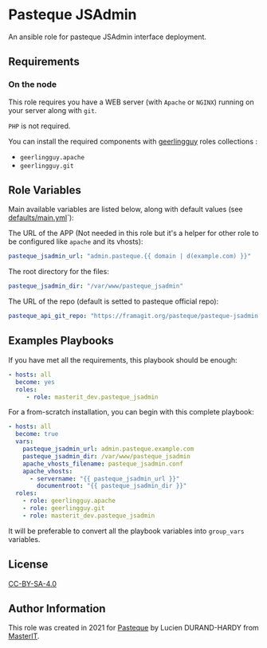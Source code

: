 # Pasteque JSAdmin

An ansible role for pasteque JSAdmin interface deployment.

## Requirements

### On the node

This role requires you have a WEB server (with `Apache` or `NGINX`) running on your server along with `git`.

`PHP` is not required.

You can install the required components with [geerlingguy](https://galaxy.ansible.com/geerlingguy/) roles collections :
- `geerlingguy.apache`
- `geerlingguy.git`

## Role Variables

Main available variables are listed below, along with default values (see [defaults/main.yml](defaults/main.yml)`):

The URL of the APP (Not needed in this role but it's a helper for other role to be configured like `apache` and its vhosts):

```yaml
pasteque_jsadmin_url: "admin.pasteque.{{ domain | d(example.com) }}"
```

The root directory for the files:

```yaml
pasteque_jsadmin_dir: "/var/www/pasteque_jsadmin"
```

The URL of the repo (default is setted to pasteque official repo):

```yaml
pasteque_api_git_repo: "https://framagit.org/pasteque/pasteque-jsadmin.git"
```

## Examples Playbooks

If you have met all the requirements, this playbook should be enough:

```yaml
- hosts: all
  become: yes
  roles:
     - role: masterit_dev.pasteque_jsadmin
```

For a from-scratch installation, you can begin with this complete playbook:

```yaml
- hosts: all
  become: true
  vars:
    pasteque_jsadmin_url: admin.pasteque.example.com
    pasteque_jsadmin_dir: /var/www/pasteque_jsadmin
    apache_vhosts_filename: pasteque_jsadmin.conf
    apache_vhosts:
      - servername: "{{ pasteque_jsadmin_url }}"
        documentroot: "{{ pasteque_jsadmin_dir }}"
  roles:
    - role: geerlingguy.apache
    - role: geerlingguy.git
    - role: masterit_dev.pasteque_jsadmin
```

It will be preferable to convert all the playbook variables into `group_vars` variables.

## License

[CC-BY-SA-4.0](https://creativecommons.org/licenses/by-sa/4.0/)

## Author Information

This role was created in 2021 for [Pasteque](https://www.pasteque.org) by Lucien DURAND-HARDY from [MasterIT](http://www.masterit.fr).
